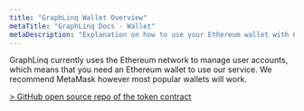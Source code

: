 ```yaml
---
title: "GraphLinq Wallet Overview"
metaTitle: "GraphLinq Docs - Wallet"
metaDescription: "Explanation on how to use your Ethereum wallet with GraphLinq Protocol"
---
```


GraphLinq currently uses the Ethereum network to manage user accounts, which means that you need an Ethereum wallet to use our service. We recommend MetaMask however most popular wallets will work.


<a href="https://github.com/GraphLinq/GraphLinq.GraphLinqERC20Contract">> GitHub open source repo of the token contract</a>
